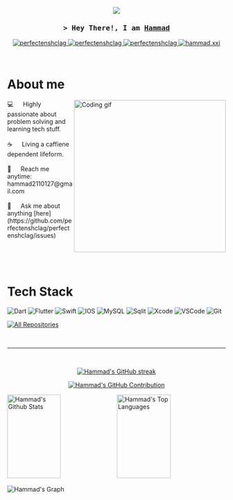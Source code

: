 

<p align="center">
  <a href="https://github.com/perfectenshclag"><img src="https://readme-typing-svg.herokuapp.com/?lines=Turning%20caffeine%20into%20code%20since%202021;Cross%20Platform%20Application%20Developer;Bytes%20by%20day%20,%20pixels%20by%20night;Always%20ready%20for%20challenges&center=true&width=500&height=35"></a>
</p>

 
<!-- Intro  -->
<h3 align="center">
        <samp>&gt; Hey There!, I am
                <b><a target="_blank" href="https://perfectenshclag.com">Hammad</a></b>
        </samp>
</h3>

<p align="center">
 <a href="https://perfectenshclag.com" target="blank">
  <img src="https://img.shields.io/badge/Website-DC143C?style=for-the-badge&logo=medium&logoColor=white" alt="perfectenshclag" />
 </a>
  <a href="https://leetcode.com/perfectenshclag/" target="_blank">
  <img src="https://img.shields.io/badge/-LeetCode-FFA116?style=for-the-badge&logo=LeetCode&logoColor=black" alt="perfectenshclag"/>
 </a>
 <a href="https://linkedin.com/in/perfectenshclag" target="_blank">
  <img src="https://img.shields.io/badge/LinkedIn-0077B5?style=for-the-badge&logo=linkedin&logoColor=white" alt="perfectenshclag"/>
 </a>
 <a href="https://instagram.com/hammad.xxi" target="_blank">
  <img src="https://img.shields.io/badge/Instagram-fe4164?style=for-the-badge&logo=instagram&logoColor=white" alt="hammad.xxi" />
 </a> 
</p>
<br />

<!-- About Section -->
 # About me
<p>
 <img align="right" width="350" src="/assets/programmer.gif" alt="Coding gif" />
 💻 &emsp; Highly passionate about problem solving and learning tech stuff. <br/><br/>
 ☕️ &emsp; Living a caffiene dependent lifeform. <br/><br/>
 📧 &emsp; Reach me anytime: hammad2110127@gmail.com<br/><br/>
 💬 &emsp; Ask me about anything [here](https://github.com/perfectenshclag/perfectenshclag/issues)
</p>

<br/>
<br/>
<br/>

# Tech Stack

![Dart](https://img.shields.io/badge/Dart-0175C2?style=for-the-badge&logo=dart&logoColor=white)
![Flutter](https://img.shields.io/badge/Flutter-02569B?style=for-the-badge&logo=flutter&logoColor=white)
![Swift](https://img.shields.io/badge/Swift-FA7343?style=for-the-badge&logo=swift&logoColor=white)
![IOS](https://img.shields.io/badge/iOS-000000?style=for-the-badge&logo=ios&logoColor=white)
![MySQL](https://img.shields.io/badge/MySQL-005C84?style=for-the-badge&logo=mysql&logoColor=white)
![Sqlit](https://img.shields.io/badge/SQLite-07405E?style=for-the-badge&logo=sqlite&logoColor=white)
![Xcode](https://img.shields.io/badge/Xcode-007ACC?style=for-the-badge&logo=Xcode&logoColor=white)
![VSCode](https://img.shields.io/badge/Visual_Studio-0078d7?style=for-the-badge&logo=visual%20studio&logoColor=white)
![Git](https://img.shields.io/badge/Git-F05032?style=for-the-badge&logo=git&logoColor=white)
<br/>

<p align="left">
  <a href="https://github.com/perfectenshclag?tab=repositories" target="_blank"><img alt="All Repositories" title="All Repositories" src="https://img.shields.io/badge/-All%20Repos-2962FF?style=for-the-badge&logo=koding&logoColor=white"/></a>
</p>
<br/>
<hr/>
<br/>

<p align="center">
  <a href="https://github.com/perfectenshclag">
    <img src="https://github-readme-streak-stats.herokuapp.com/?user=perfectenshclag&theme=radical&border=7F3FBF&background=0D1117" alt="Hammad's GitHub streak"/>
  </a>
</p>

<p align="center">
  <a href="https://github.com/perfectenshclag">
    <img src="https://github-profile-summary-cards.vercel.app/api/cards/profile-details?username=perfectenshclag&theme=radical" alt="Hammad's GitHub Contribution"/>
  </a>
</p>

<a> 
    <a href="https://github.com/perfectenshclag"><img alt="Hammad's Github Stats" src="https://denvercoder1-github-readme-stats.vercel.app/api?username=perfectenshclag&show_icons=true&count_private=true&theme=react&border_color=7F3FBF&bg_color=0D1117&title_color=F85D7F&icon_color=F8D866" height="192px" width="49.5%"/></a>
  <a href="https://github.com/perfectenshclag"><img alt="Hammad's Top Languages" src="https://denvercoder1-github-readme-stats.vercel.app/api/top-langs/?username=perfectenshclag&langs_count=8&layout=compact&theme=react&border_color=7F3FBF&bg_color=0D1117&title_color=F85D7F&icon_color=F8D866" height="192px" width="49.5%"/></a>
  <br/>
</a>


![Hammad's Graph](https://github-readme-activity-graph.vercel.app/graph?username=perfectenshclag&custom_title=hammad%200110's%20GitHub%20Activity%20Graph&bg_color=0D1117&color=7F3FBF&line=7F3FBF&point=7F3FBF&area_color=FFFFFF&title_color=FFFFFF&area=true)
